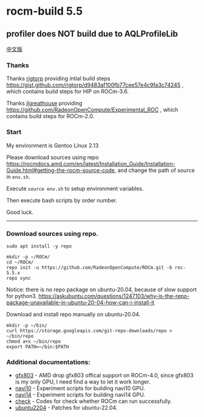 # rocm-build 5.5

## profiler does NOT build due to AQLProfileLib

[中文版](README_zh_CN.md)

### Thanks

Thanks [rigtorp](https://github.com/rigtorp) providing intial build steps <https://gist.github.com/rigtorp/d9483af100fb77cee57e4c9fa3c74245> , which contains build steps for HIP on ROCm-3.6.

Thanks [jlgreathouse](https://github.com/jlgreathouse) providing <https://github.com/RadeonOpenCompute/Experimental_ROC> , which contains build steps for ROCm-2.0.

### Start

My environment is Gentoo Linux 2.13

Please download sources using repo <https://rocmdocs.amd.com/en/latest/Installation_Guide/Installation-Guide.html#getting-the-rocm-source-code>,
and change the path of source in `env.sh`.

Execute `source env.sh` to setup environment variables.

Then execute bash scripts by order number.

Good luck.

---

### Download sources using repo.

```
sudo apt install -y repo

mkdir -p ~/ROCm/
cd ~/ROCm/
repo init -u https://github.com/RadeonOpenCompute/ROCm.git -b roc-5.5.x
repo sync
```

Notice: there is no repo package on ubuntu-20.04, because of slow support for python3.
<https://askubuntu.com/questions/1247103/why-is-the-repo-package-unavailable-in-ubuntu-20-04-how-can-i-install-it>

Download and install repo manually on ubuntu-20.04.

```
mkdir -p ~/bin/
curl https://storage.googleapis.com/git-repo-downloads/repo > ~/bin/repo
chmod a+x ~/bin/repo
export PATH=~/bin:$PATH
```

### Additional documentations:

* [gfx803](gfx803) - AMD drop gfx803 offical support on ROCm-4.0, since gfx803 is my only GPU, I need find a way to let it work longer.
* [navi10](navi10) - Experiment scripts for building navi10 GPU.
* [navi14](navi14) - Experiment scripts for building navi14 GPU.
* [check](check) - Codes for check whether ROCm can run successfully.
* [ubuntu2204](ubuntu2204) - Patches for ubuntu-22.04.

